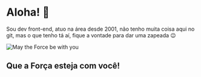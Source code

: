 # Aloha! 👋

Sou dev front-end, atuo na área desde 2001, não tenho muita coisa aqui no git, mas o que tenho tá aí, fique a vontade para dar uma zapeada 😉

![May the Force be with you](https://eduruiz333.github.io/assets/img/android-chrome-192x192.png)

## Que a Força esteja com você!

<!--
**eduruiz333/eduruiz333** is a ✨ _special_ ✨ repository because its `README.md` (this file) appears on your GitHub profile.

Here are some ideas to get you started:

- 🔭 I’m currently working on ...
- 🌱 I’m currently learning ...
- 👯 I’m looking to collaborate on ...
- 🤔 I’m looking for help with ...
- 💬 Ask me about ...
- 📫 How to reach me: ...
- 😄 Pronouns: ...
- ⚡ Fun fact: ...
-->
